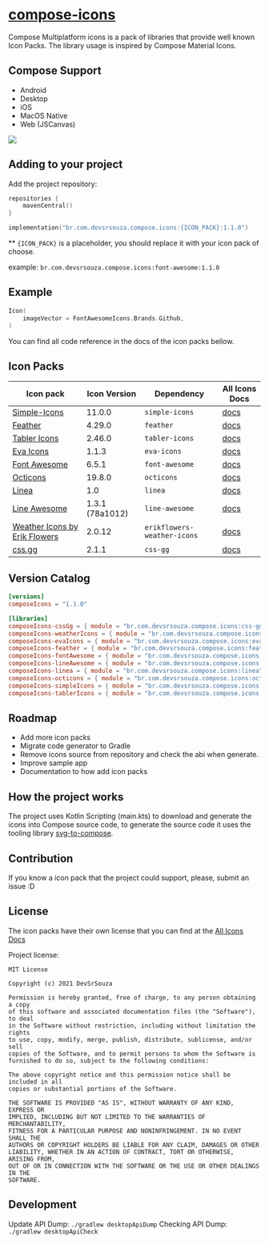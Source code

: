 # [compose-icons](https://github.com/DevSrSouza/compose-icons)

Compose Multiplatform icons is a pack of libraries that provide well known Icon Packs. The library usage is inspired by Compose Material Icons.

## Compose Support
- Android
- Desktop
- iOS
- MacOS Native
- Web (JSCanvas)

![](https://user-images.githubusercontent.com/29736164/111044124-6b131080-8425-11eb-9b03-0d3b409377a5.png)

## Adding to your project

Add the project repository:
```kotlin
repositories {
    mavenCentral()
}
```

```kotlin
implementation("br.com.devsrsouza.compose.icons:{ICON_PACK}:1.1.0")
```

** `{ICON_PACK}` is a placeholder, you should replace it with your icon pack of choose.

example: `br.com.devsrsouza.compose.icons:font-awesome:1.1.0`

## Example

```kotlin
Icon(
    imageVector = FontAwesomeIcons.Brands.Github,
)
```

You can find all code reference in the docs of the icon packs bellow.

## Icon Packs

| Icon pack | Icon Version | Dependency | All Icons Docs |
| --- | --- | --- | --- |
| [Simple-Icons](https://simpleicons.org/) | 11.0.0 | `simple-icons` | [docs](simple-icons/DOCUMENTATION.md) |
| [Feather](https://feathericons.com/) | 4.29.0 | `feather` | [docs](feather/DOCUMENTATION.md) |
| [Tabler Icons](https://tabler-icons.io/) | 2.46.0 | `tabler-icons` | [docs](tabler-icons/DOCUMENTATION.md) |
| [Eva Icons](https://akveo.github.io/eva-icons/#/) | 1.1.3 | `eva-icons` | [docs](eva-icons/DOCUMENTATION.md) |
| [Font Awesome](https://fontawesome.com/) | 6.5.1 | `font-awesome` | [docs](font-awesome/DOCUMENTATION.md) |
| [Octicons](https://primer.style/octicons/) | 19.8.0 | `octicons` | [docs](octicons/DOCUMENTATION.md) |
| [Linea](http://www.linea.io/) | 1.0 | `linea` | [docs](linea/DOCUMENTATION.md) |
| [Line Awesome](https://icons8.com/line-awesome) | 1.3.1 (78a1012) | `line-awesome` | [docs](line-awesome/DOCUMENTATION.md) |
| [Weather Icons by Erik Flowers](https://github.com/erikflowers/weather-icons) | 2.0.12 | `erikflowers-weather-icons` | [docs](erikflowers-weather-icons/DOCUMENTATION.md) |
| [css.gg](https://css.gg/) | 2.1.1 | `css-gg` | [docs](css-gg/DOCUMENTATION.md) |

## Version Catalog

```toml
[versions]
composeIcons = "1.1.0"

[libraries]
composeIcons-cssGg = { module = "br.com.devsrsouza.compose.icons:css-gg", version.ref = "composeIcons" }
composeIcons-weatherIcons = { module = "br.com.devsrsouza.compose.icons:erikflowers-weather-icons", version.ref = "composeIcons" }
composeIcons-evaIcons = { module = "br.com.devsrsouza.compose.icons:eva-icons", version.ref = "composeIcons" }
composeIcons-feather = { module = "br.com.devsrsouza.compose.icons:feather", version.ref = "composeIcons" }
composeIcons-fontAwesome = { module = "br.com.devsrsouza.compose.icons:font-awesome", version.ref = "composeIcons" }
composeIcons-lineAwesome = { module = "br.com.devsrsouza.compose.icons:line-awesome", version.ref = "composeIcons" }
composeIcons-linea = { module = "br.com.devsrsouza.compose.icons:linea", version.ref = "composeIcons" }
composeIcons-octicons = { module = "br.com.devsrsouza.compose.icons:octicons", version.ref = "composeIcons" }
composeIcons-simpleIcons = { module = "br.com.devsrsouza.compose.icons:simple-icons", version.ref = "composeIcons" }
composeIcons-tablerIcons = { module = "br.com.devsrsouza.compose.icons:tabler-icons", version.ref = "composeIcons" }
```

## Roadmap
- Add more icon packs
- Migrate code generator to Gradle
- Remove icons source from repository and check the abi when generate.
- Improve sample app
- Documentation to how add icon packs

## How the project works

The project uses Kotlin Scripting (main.kts) to download and generate the icons into Compose source code, to generate the source code it uses the tooling library [svg-to-compose](https://github.com/DevSrSouza/svg-to-compose).

## Contribution

If you know a icon pack that the project could support, please, submit an issue :D

## License

The icon packs have their own license that you can find at the [All Icons Docs](#Icon-Packs)

Project license:
```
MIT License

Copyright (c) 2021 DevSrSouza

Permission is hereby granted, free of charge, to any person obtaining a copy
of this software and associated documentation files (the "Software"), to deal
in the Software without restriction, including without limitation the rights
to use, copy, modify, merge, publish, distribute, sublicense, and/or sell
copies of the Software, and to permit persons to whom the Software is
furnished to do so, subject to the following conditions:

The above copyright notice and this permission notice shall be included in all
copies or substantial portions of the Software.

THE SOFTWARE IS PROVIDED "AS IS", WITHOUT WARRANTY OF ANY KIND, EXPRESS OR
IMPLIED, INCLUDING BUT NOT LIMITED TO THE WARRANTIES OF MERCHANTABILITY,
FITNESS FOR A PARTICULAR PURPOSE AND NONINFRINGEMENT. IN NO EVENT SHALL THE
AUTHORS OR COPYRIGHT HOLDERS BE LIABLE FOR ANY CLAIM, DAMAGES OR OTHER
LIABILITY, WHETHER IN AN ACTION OF CONTRACT, TORT OR OTHERWISE, ARISING FROM,
OUT OF OR IN CONNECTION WITH THE SOFTWARE OR THE USE OR OTHER DEALINGS IN THE
SOFTWARE.

```

## Development

Update API Dump: `./gradlew desktopApiDump`
Checking API Dump: `./gradlew desktopApiCheck`
